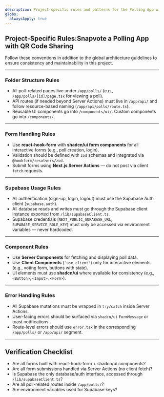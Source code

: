 ```yaml
---
description: Project-specific rules and patterns for the Polling App with QR Code Sharing project.
globs:
  alwaysApply: true
---
```


## Project-Specific Rules:Snapvote a Polling App with QR Code Sharing

Follow these conventions in addition to the global architecture guidelines to ensure consistency and maintainability in this project.

---

### Folder Structure Rules
- All poll-related pages live under `/app/polls/` (e.g., `/app/polls/[id]/page.tsx` for viewing a poll).
- API routes (if needed beyond Server Actions) must live in `/app/api/` and follow resource-based naming (`/app/api/polls/route.ts`).
- Reusable UI components go into `/components/ui/`. Custom components go into `/components/`.

---

### Form Handling Rules
- Use **react-hook-form** with **shadcn/ui form components** for all interactive forms (e.g., poll creation, login).
- Validation should be defined with `zod` schemas and integrated via `@hookform/resolvers/zod`.
- Submit forms using **Next.js Server Actions** — do not post via client `fetch` requests.

---

### Supabase Usage Rules
- All authentication (sign-up, login, logout) must use the Supabase Auth client (`supabase.auth`).
- All database reads and writes must go through the Supabase client instance exported from `/lib/supabaseClient.ts`.
- Supabase credentials (`NEXT_PUBLIC_SUPABASE_URL`, `SUPABASE_SERVICE_ROLE_KEY`) must only be accessed via environment variables — never hardcoded.

---

### Component Rules
- Use **Server Components** for fetching and displaying poll data.
- Use **Client Components** (`'use client'`) only for interactive elements (e.g., voting form, buttons with state).
- UI elements must use **shadcn/ui** where available for consistency (e.g., `<Button>`, `<Input>`, `<Form>`).

---

### Error Handling Rules
- All Supabase mutations must be wrapped in `try/catch` inside Server Actions.
- User-facing errors should be surfaced via `shadcn/ui` `FormMessage` or toast notifications.
- Route-level errors should use `error.tsx` in the corresponding `/app/polls/` or `/app/api/` segment.

---

## Verification Checklist
- Are all forms built with react-hook-form + shadcn/ui components?  
- Are all form submissions handled via Server Actions (no client fetch)?  
- Is Supabase the only database/auth interface, accessed through `/lib/supabaseClient.ts`?  
- Are all poll-related routes inside `/app/polls/`?  
- Are environment variables used for Supabase keys?  
